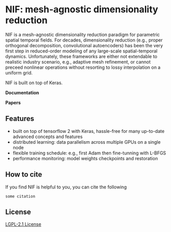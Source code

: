 # NIF: mesh-agnostic dimensionality reduction

NIF is a mesh-agnostic dimensionality reduction paradigm for parametric spatial temporal fields. For decades, dimensionality reduction (e.g., proper orthogonal decomposition, convolutional autoencoders) has been the very first step in reduced-order modeling of any large-scale spatial-temporal dynamics. Unfortunately, these frameworks are either not extendable to realistic industry scenario, e.g., adaptive mesh refinement, or cannot preceed nonlinear operations without resorting to lossy interpolation on a uniform grid. 

NIF is built on top of Keras. 

**Documentation** 

**Papers**

## Features

- built on top of tensorflow 2 with Keras, hassle-free for many up-to-date advanced concepts and features
- distributed learning: data parallelism across multiple GPUs on a single node
- flexible training schedule: e.g., first Adam then fine-tunning with L-BFGS
- performance monitoring: model weights checkpoints and restoration

## How to cite

If you find NIF is helpful to you, you can cite the following

```
some citation
```

## License

[LGPL-2.1 License](https://github.com/pswpswpsw/nif/blob/master/LICENSE)
